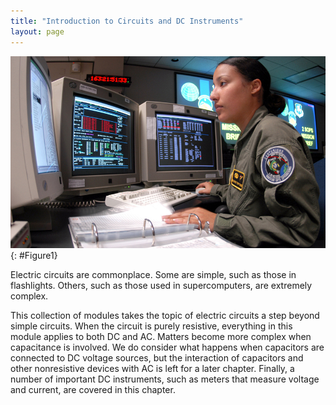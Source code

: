 ```yaml
---
title: "Introduction to Circuits and DC Instruments"
layout: page
---
```


![Photograph of a space systems operator using several computer monitors showing various data.](../resources/Figure_21_00_01.jpg "Electric circuits in a computer allow large amounts of data to be quickly and accurately analyzed.. (credit: Airman 1st Class Mike Meares, United States Air Force)")
{: #Figure1}

Electric circuits are commonplace. Some are simple, such as those in
flashlights. Others, such as those used in supercomputers, are extremely
complex.

This collection of modules takes the topic of electric circuits a step beyond
simple circuits. When the circuit is purely resistive, everything in this module
applies to both DC and AC. Matters become more complex when capacitance is
involved. We do consider what happens when capacitors are connected to DC
voltage sources, but the interaction of capacitors and other nonresistive
devices with AC is left for a later chapter. Finally, a number of important DC
instruments, such as meters that measure voltage and current, are covered in
this chapter.
